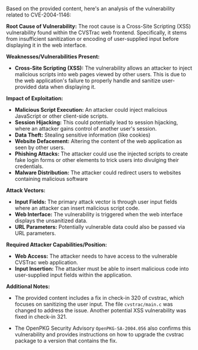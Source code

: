 Based on the provided content, here's an analysis of the vulnerability related to CVE-2004-1146:

**Root Cause of Vulnerability:**
The root cause is a Cross-Site Scripting (XSS) vulnerability found within the CVSTrac web frontend. Specifically, it stems from insufficient sanitization or encoding of user-supplied input before displaying it in the web interface.

**Weaknesses/Vulnerabilities Present:**
- **Cross-Site Scripting (XSS):** The vulnerability allows an attacker to inject malicious scripts into web pages viewed by other users. This is due to the web application's failure to properly handle and sanitize user-provided data when displaying it.

**Impact of Exploitation:**
- **Malicious Script Execution:** An attacker could inject malicious JavaScript or other client-side scripts.
- **Session Hijacking:** This could potentially lead to session hijacking, where an attacker gains control of another user's session.
- **Data Theft:** Stealing sensitive information (like cookies)
- **Website Defacement:** Altering the content of the web application as seen by other users.
- **Phishing Attacks:** The attacker could use the injected scripts to create fake login forms or other elements to trick users into divulging their credentials.
- **Malware Distribution:** The attacker could redirect users to websites containing malicious software

**Attack Vectors:**
- **Input Fields:** The primary attack vector is through user input fields where an attacker can insert malicious script code.
- **Web Interface:** The vulnerability is triggered when the web interface displays the unsanitized data.
- **URL Parameters:** Potentially vulnerable data could also be passed via URL parameters.

**Required Attacker Capabilities/Position:**
- **Web Access:** The attacker needs to have access to the vulnerable CVSTrac web application.
- **Input Insertion:** The attacker must be able to insert malicious code into user-supplied input fields within the application.

**Additional Notes:**
- The provided content includes a fix in check-in 320 of cvstrac, which focuses on sanitizing the user input. The file `cvstrac/main.c` was changed to address the issue. Another potential XSS vulnerability was fixed in check-in 321.

- The OpenPKG Security Advisory `OpenPKG-SA-2004.056` also confirms this vulnerability and provides instructions on how to upgrade the cvstrac package to a version that contains the fix.